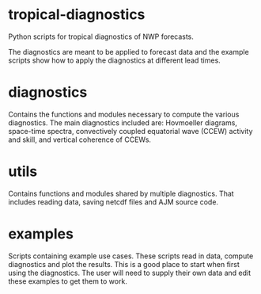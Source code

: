 # tropical-diagnostics
Python scripts for tropical diagnostics of NWP forecasts.

The diagnostics are meant to be applied to forecast data and the example scripts show how to apply the diagnostics at different lead times.

# diagnostics
Contains the functions and modules necessary to compute the various diagnostics. The main diagnostics included are: Hovmoeller diagrams, space-time spectra, convectively coupled equatorial wave (CCEW) activity and skill, and vertical coherence of CCEWs.

# utils
Contains functions and modules shared by multiple diagnostics. That includes reading data, saving netcdf files and AJM source code.

# examples
Scripts containing example use cases. These scripts read in data, compute diagnostics and plot the results. This is a good place to start when first using the diagnostics. 
The user will need to supply their own data and edit these examples to get them to work.

